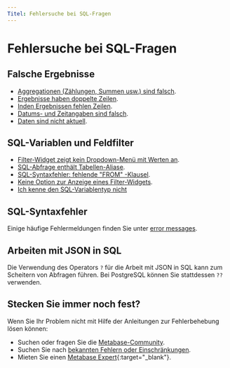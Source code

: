 ```yaml
---
Titel: Fehlersuche bei SQL-Fragen
---
```



# Fehlersuche bei SQL-Fragen


## Falsche Ergebnisse


- [Aggregationen (Zählungen, Summen usw.) sind falsch](https://www.metabase.com/learn/sql/debugging-sql/sql-logic#aggregated-results-counts-sums-etc-are-wrong).
- [Ergebnisse haben doppelte Zeilen](https://www.metabase.com/learn/sql/debugging-sql/sql-logic-duplicated-data).
- [Inden Ergebnissen fehlen Zeilen](https://www.metabase.com/learn/sql/debugging-sql/sql-logic-missing-data).
- [Datums- und Zeitangaben sind falsch](./timezones.md).
- [Daten sind nicht aktuell](./sync-fingerprint-scan.md).


## SQL-Variablen und Feldfilter


- [Filter-Widget zeigt kein Dropdown-Menü mit Werten an](../data-modeling/metadata-editing.md#changing-a-search-box-filter-to-a-dropdown-filter).
- [SQL-Abfrage enthält Tabellen-Aliase](../questions/native-editor/sql-parameters.md#field-filters-dont-work-with-table-aliases).
- [SQL-Syntaxfehler: fehlende "FROM" -Klausel](../questions/native-editor/sql-parameters.md#field-filters-must-be-connected-to-fields-included-in-the-query).
- [Keine Option zur Anzeige eines Filter-Widgets](../questions/native-editor/sql-parameters.md#field-filter-compatible-types).
- [Ich kenne den SQL-Variablentyp nicht](https://www.metabase.com/learn/metabase-basics/querying-and-dashboards/sql-in-metabase/sql-variables)


## SQL-Syntaxfehler


Einige häufige Fehlermeldungen finden Sie unter [error messages](./error-message.md).


## Arbeiten mit JSON in SQL


Die Verwendung des Operators `?` für die Arbeit mit JSON in SQL kann zum Scheitern von Abfragen führen. Bei PostgreSQL können Sie stattdessen `??` verwenden.


## Stecken Sie immer noch fest?


Wenn Sie Ihr Problem nicht mit Hilfe der Anleitungen zur Fehlerbehebung lösen können:


- Suchen oder fragen Sie die [Metabase-Community](https://discourse.metabase.com/).
- Suchen Sie nach [bekannten Fehlern oder Einschränkungen](./known-issues.md).
- Mieten Sie einen [Metabase Expert](https://www.metabase.com/partners/){:target="\_blank"}.

